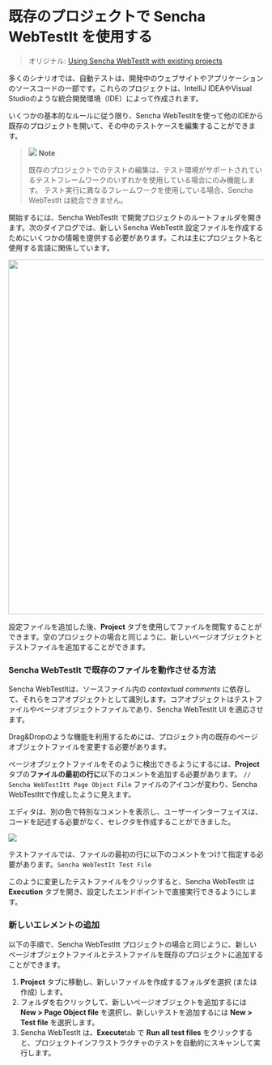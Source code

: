 # 既存のプロジェクトで Sencha WebTestIt を使用する

> オリジナル: [Using Sencha WebTestIt with existing projects](https://docs.sencha.com/webtestit/guides/advanced-topics/using-sencha-webtestit-with-existing-projects.html)

多くのシナリオでは、自動テストは、開発中のウェブサイトやアプリケーションのソースコードの一部です。これらのプロジェクトは、IntelliJ IDEAやVisual Studioのような統合開発環境（IDE）によって作成されます。

いくつかの基本的なルールに従う限り、Sencha WebTestItを使って他のIDEから既存のプロジェクトを開いて、その中のテストケースを編集することができます。

> ![](https://docs.sencha.com/webtestit/guides/images/note-icon.png) **Note**
> 
> 既存のプロジェクトでのテストの編集は、テスト環境がサポートされているテストフレームワークのいずれかを使用している場合にのみ機能します。
> テスト実行に異なるフレームワークを使用している場合、Sencha WebTestIt は統合できません。

開始するには、Sencha WebTestIt で開発プロジェクトのルートフォルダを開きます。次のダイアログでは、新しい Sencha WebTestIt 設定ファイルを作成するためにいくつかの情報を提供する必要があります。これは主にプロジェクト名と使用する言語に関係しています。

<img src="https://docs.sencha.com/webtestit/guides/images/open-existing-project.png" width="700px" />
<p></p>

設定ファイルを追加した後、**Project** タブを使用してファイルを閲覧することができます。空のプロジェクトの場合と同じように、新しいページオブジェクトとテストファイルを追加することができます。

### Sencha WebTestIt で既存のファイルを動作させる方法

Sencha WebTestItは、ソースファイル内の *contextual comments* に依存して、それらをコアオブジェクトとして識別します。コアオブジェクトはテストファイルやページオブジェクトファイルであり、Sencha WebTestIt UI を適応させます。

Drag&Dropのような機能を利用するためには、プロジェクト内の既存のページオブジェクトファイルを変更する必要があります。

ページオブジェクトファイルをそのように検出できるようにするには、**Project** タブの**ファイルの最初の行に**以下のコメントを追加する必要があります。
`// Sencha WebTestItt Page Object File`
ファイルのアイコンが変わり、Sencha WebTestIttで作成したように見えます。

エディタは、別の色で特別なコメントを表示し、ユーザーインターフェイスは、コードを記述する必要がなく、セレクタを作成することができました。

![](https://docs.sencha.com/webtestit/guides/images/existing-files-project.png)

テストファイルでは、ファイルの最初の行に以下のコメントをつけて指定する必要があります。`Sencha WebTestIt Test File`

このように変更したテストファイルをクリックすると、Sencha WebTestIt は **Execution** タブを開き、設定したエンドポイントで直接実行できるようにします。

### 新しいエレメントの追加

以下の手順で、Sencha WebTestItt プロジェクトの場合と同じように、新しいページオブジェクトファイルとテストファイルを既存のプロジェクトに追加することができます。

1.  **Project** タブに移動し、新しいファイルを作成するフォルダを選択 (または作成) します。
2. フォルダを右クリックして、新しいページオブジェクトを追加するには **New \> Page Object file** を選択し、新しいテストを追加するには **New \> Test file** を選択します。
3. Sencha WebTestIt は、**Execute**tab で **Run all test files** をクリックすると、プロジェクトインフラストラクチャのテストを自動的にスキャンして実行します。
